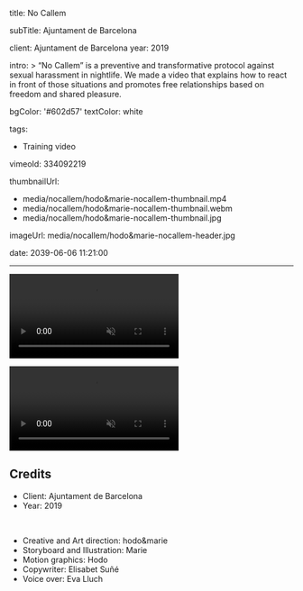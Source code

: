 title: No Callem

subTitle: Ajuntament de Barcelona

client: Ajuntament de Barcelona
year: 2019

intro: >
  “No Callem” is a preventive and transformative protocol against sexual harassment in nightlife. We made a video that explains how to react in front of those situations and promotes free relationships based on freedom and shared pleasure.

bgColor: '#602d57'
textColor: white

tags:
  - Training video

vimeoId: 334092219

thumbnailUrl:
  - media/nocallem/hodo&marie-nocallem-thumbnail.mp4
  - media/nocallem/hodo&marie-nocallem-thumbnail.webm
  - media/nocallem/hodo&marie-nocallem-thumbnail.jpg

imageUrl: media/nocallem/hodo&marie-nocallem-header.jpg

date: 2039-06-06 11:21:00



---

<!-- This is a 2x VIDEO gallery -->
<!-- Always add a linebreak between images -->
<!-- It needs two images between paragraph tags -->
<div class="gallery gallery-2">

<p>
	<video playsinline="playsinline" muted loop autoplay>
			<source src="/demo/media/nocallem/hodo&marie-nocallem-01.mp4" type="video/mp4">
			<source src="/demo/media/nocallem/hodo&marie-nocallem-01.webm" type="video/webm">
			<source src="/demo/media/nocallem/hodo&marie-nocallem-01.jpg" type="images/jpg">
	</video>
</p>

<p>
	<video playsinline="playsinline" muted loop autoplay>
			<source src="/demo/media/nocallem/hodo&marie-nocallem-02.mp4" type="video/mp4">
			<source src="/demo/media/nocallem/hodo&marie-nocallem-02.webm" type="video/webm">
			<source src="/demo/media/nocallem/hodo&marie-nocallem-02.jpg" type="images/jpg">
	</video>
</p>


</div>

<!-- Sample credits secion -->

## Credits

* Client: Ajuntament de Barcelona
* Year: 2019  
  
<br>

* Creative and Art direction: hodo&marie
* Storyboard and Illustration: Marie
* Motion graphics: Hodo
* Copywriter: Elisabet Suñé
* Voice over: Eva Lluch